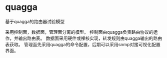 quagga
======

基于quagga的路由器试验模型

采用控制面，数据面，管理面分离的模型。
控制面由quagga负责路由协议的运作，并输出路由表。
数据面采用硬件或裸核实现，转发规则由quagga输出的路由表获取。
管理面先采用quagga的命令配置，后期可以采用snmp对接可视化配置界面。

